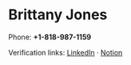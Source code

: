 <!doctype html>
<html lang="en">
<head>
  <meta charset="utf-8">
  <title>Brittany Jones — Contact</title>
  <meta name="robots" content="index,follow">
  <script type="application/ld+json">
  {
    "@context":"https://schema.org",
    "@type":"Person",
    "name":"Brittany Jones",
    "telephone":"+1-818-987-1159",
    "sameAs":[
      "https://www.linkedin.com/in/brittany-jones-a34a55385",
      "https://husky-carbon-659.notion.site/27314660dd8580fc984dc08345345500?pvs=73",
      "https://nguyenhuulong10871-alt.github.io"
    ]
  }
  </script>
</head>
<body>
  <h1>Brittany Jones</h1>
  <p>Phone: <strong>+1-818-987-1159</strong></p>
  <p>Verification links:
    <a href="https://www.linkedin.com/in/brittany-jones-a34a55385">LinkedIn</a> ·
    <a href="https://husky-carbon-659.notion.site/27314660dd8580fc984dc08345345500?pvs=73">Notion</a>
  </p>
</body>
</html>
